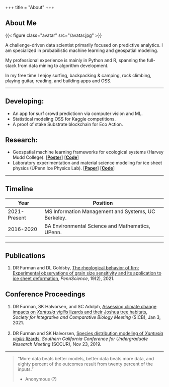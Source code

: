 +++
title = "About"
+++

## About Me

{{< figure class="avatar" src="/avatar.jpg" >}}

A challenge-driven data scientist primarily focused on predictive analytics. I am specialized in probabilistic machine learning and geospatial modeling.  

My professional experience is mainly in Python and R, spanning the full-stack from data mining to algorithm development.

In my free time I enjoy surfing, backpacking & camping, rock climbing, playing guitar, reading, and building apps and OSS.  

---

## Developing:

- An app for surf crowd predictionn via computer vision and ML.
- Statistical modeling OSS for Kaggle competitions.
- A proof of stake Substrate blockchain for Eco Action.

## Research:

- Geospatial machine learning frameworks for ecological systems (Harvey Mudd College). [**[Poster](https://drive.google.com/file/d/1jW5UdWHRNENrrShfqS_SKvMWY0Br4737/view?usp=sharing)**] [**[Code](https://github.com/daniel-furman/PySDMs)**]
- Laboratory experimentation and material science modeling for ice sheet physics (UPenn Ice Physics Lab). [**[Paper](https://drive.google.com/file/d/1eO1_V15OF7_nOsCQJZYziCa7rR9L49gH/view?usp=sharing)**] [**[Code](https://github.com/daniel-furman/ice-densification-research)**]

---

## Timeline

Year | Position
-----|-------
2021-Present | MS Information Management and Systems, UC Berkeley.
2016-2020 | BA Environmental Science and Mathematics, UPenn.

---

## Publications

1. DR Furman and DL Goldsby, <ins>The rheological behavior of firn: Experimental observations of grain size sensitivity and its application to ice sheet deformation</ins>, *PennScience*, 19(2), 2021.

## Conference Proceedings

1. DR Furman, SK Halvorsen, and SC Adolph, <ins>Assessing climate change impacts on *Xantusia vigilis* lizards and their Joshua tree habitats</ins>, *Society for Integrative and Comparative Biology Meeting* (SICB), Jan 3, 2021. <br><br>
2. DR Furman and SK Halvorsen, <ins>Species distribution modeling of *Xantusia vigilis* lizards</ins>, *Southern California Conference for Undergraduate Research Meeting* (SCCUR), Nov 23, 2019.

---

> “More data beats better models, better data beats more data, and eighty percent of the outcomes result from twenty percent of the inputs.”
> - Anonymous (?)
